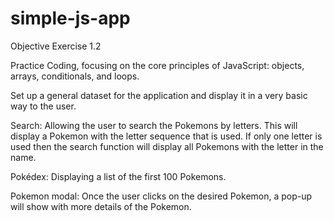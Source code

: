 # simple-js-app

Objective Exercise 1.2

Practice Coding, focusing on the core principles of JavaScript: objects, arrays, conditionals, and loops.

Set up a general dataset for the application and display it in a very basic way to the user.

Search:
Allowing the user to search the Pokemons by letters. This will display a Pokemon with the letter sequence that is used. If only one letter is used then the search function will display all Pokemons with the letter in the name.

Pokédex:
Displaying a list of the first 100 Pokemons.

Pokemon modal:
Once the user clicks on the desired Pokemon, a pop-up will show with more details of the Pokemon.
